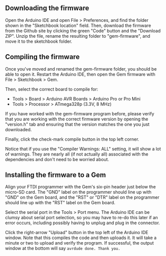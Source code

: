 ## Downloading the firmware
Open the Arduino IDE and open File > Preferences, and find the folder shown in the "Sketchbook location" field. Then, download the firmware from the Github site by clicking the green "Code" button and the "Download ZIP". Unzip the file, rename the resulting folder to "gem-firmware", and move it to the sketchbook folder. 

## Compiling the firmware
Once you've moved and renamed the gem-firmware folder, you should be able to open it. Restart the Arduino IDE, then open the Gem firmware with File > Sketchbook > Gem.

Then, select the correct board to compile for:
* Tools > Board > Arduino AVR Boards > Arduino Pro or Pro Mini
* Tools > Processor > ATmega328p (3.3V, 8 MHz)

If you have worked with the gem-firmware program before, please verify that you are working with the correct firmware version by opening the "version.h" tab and ensuring that the version matches the one you just downloaded.

Finally, click the check-mark compile button in the top left corner.

Notice that if you use the "Compiler Warnings: ALL" setting, it will show a lot of warnings. They are nearly all (if not actually all) associated with the dependencies and don't need to be worried about.

## Installing the firmware to a Gem
Align your FTDI programmer with the Gem's six-pin header just below the micro-SD card. The "GND" label on the programmer should line up with "GND" on the Gem board, and the "RST" or "DTR" label on the programmer should line up with the "RST" label on the Gem board.

Select the serial port in the Tools > Port menu. The Arduino IDE can be clumsy about serial port selection, so you may have to re-do this later if an error occurs, including possibly having to unplug and plug in the connector.

Click the right-arrow "Upload" button in the top left of the Arduino IDE window. Note that this compiles the code and then uploads it. It will take a minute or two to upload and verify the program. If successful, the output window at the bottom will say ```avrdude done. Thank you.```

